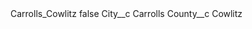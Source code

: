 <?xml version="1.0" encoding="UTF-8"?>
<CustomMetadata xmlns="http://soap.sforce.com/2006/04/metadata" xmlns:xsi="http://www.w3.org/2001/XMLSchema-instance" xmlns:xsd="http://www.w3.org/2001/XMLSchema">
    <label>Carrolls_Cowlitz</label>
    <protected>false</protected>
    <values>
        <field>City__c</field>
        <value xsi:type="xsd:string">Carrolls</value>
    </values>
    <values>
        <field>County__c</field>
        <value xsi:type="xsd:string">Cowlitz</value>
    </values>
</CustomMetadata>
